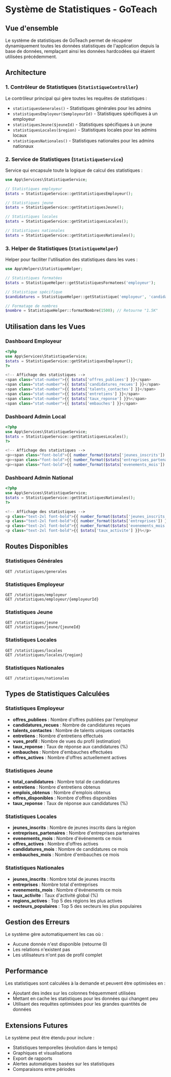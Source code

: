 # Système de Statistiques - GoTeach

## Vue d'ensemble

Le système de statistiques de GoTeach permet de récupérer dynamiquement toutes les données statistiques de l'application depuis la base de données, remplaçant ainsi les données hardcodées qui étaient utilisées précédemment.

## Architecture

### 1. Contrôleur de Statistiques (`StatistiqueController`)

Le contrôleur principal qui gère toutes les requêtes de statistiques :

- `statistiquesGenerales()` - Statistiques générales pour les admins
- `statistiquesEmployeur($employeurId)` - Statistiques spécifiques à un employeur
- `statistiquesJeune($jeuneId)` - Statistiques spécifiques à un jeune
- `statistiquesLocales($region)` - Statistiques locales pour les admins locaux
- `statistiquesNationales()` - Statistiques nationales pour les admins nationaux

### 2. Service de Statistiques (`StatistiqueService`)

Service qui encapsule toute la logique de calcul des statistiques :

```php
use App\Services\StatistiqueService;

// Statistiques employeur
$stats = StatistiqueService::getStatistiquesEmployeur();

// Statistiques jeune
$stats = StatistiqueService::getStatistiquesJeune();

// Statistiques locales
$stats = StatistiqueService::getStatistiquesLocales();

// Statistiques nationales
$stats = StatistiqueService::getStatistiquesNationales();
```

### 3. Helper de Statistiques (`StatistiqueHelper`)

Helper pour faciliter l'utilisation des statistiques dans les vues :

```php
use App\Helpers\StatistiqueHelper;

// Statistiques formatées
$stats = StatistiqueHelper::getStatistiquesFormatees('employeur');

// Statistique spécifique
$candidatures = StatistiqueHelper::getStatistique('employeur', 'candidatures_recues');

// Formatage de nombres
$nombre = StatistiqueHelper::formatNombre(1500); // Retourne "1.5K"
```

## Utilisation dans les Vues

### Dashboard Employeur

```php
<?php
use App\Services\StatistiqueService;
$stats = StatistiqueService::getStatistiquesEmployeur();
?>

<!-- Affichage des statistiques -->
<span class="stat-number">{{ $stats['offres_publiees'] }}</span>
<span class="stat-number">{{ $stats['candidatures_recues'] }}</span>
<span class="stat-number">{{ $stats['talents_contactes'] }}</span>
<span class="stat-number">{{ $stats['entretiens'] }}</span>
<span class="stat-number">{{ $stats['taux_reponse'] }}%</span>
<span class="stat-number">{{ $stats['embauches'] }}</span>
```

### Dashboard Admin Local

```php
<?php
use App\Services\StatistiqueService;
$stats = StatistiqueService::getStatistiquesLocales();
?>

<!-- Affichage des statistiques -->
<p><span class="font-bold">{{ number_format($stats['jeunes_inscrits']) }}</span> jeunes inscrits</p>
<p><span class="font-bold">{{ number_format($stats['entreprises_partenaires']) }}</span> entreprises partenaires</p>
<p><span class="font-bold">{{ number_format($stats['evenements_mois']) }}</span> événements ce mois</p>
```

### Dashboard Admin National

```php
<?php
use App\Services\StatistiqueService;
$stats = StatistiqueService::getStatistiquesNationales();
?>

<!-- Affichage des statistiques -->
<p class="text-2xl font-bold">{{ number_format($stats['jeunes_inscrits']) }}</p>
<p class="text-2xl font-bold">{{ number_format($stats['entreprises']) }}</p>
<p class="text-2xl font-bold">{{ number_format($stats['evenements_mois']) }}</p>
<p class="text-2xl font-bold">{{ $stats['taux_activite'] }}%</p>
```

## Routes Disponibles

### Statistiques Générales
```
GET /statistiques/generales
```

### Statistiques Employeur
```
GET /statistiques/employeur
GET /statistiques/employeur/{employeurId}
```

### Statistiques Jeune
```
GET /statistiques/jeune
GET /statistiques/jeune/{jeuneId}
```

### Statistiques Locales
```
GET /statistiques/locales
GET /statistiques/locales/{region}
```

### Statistiques Nationales
```
GET /statistiques/nationales
```

## Types de Statistiques Calculées

### Statistiques Employeur
- **offres_publiees** : Nombre d'offres publiées par l'employeur
- **candidatures_recues** : Nombre de candidatures reçues
- **talents_contactes** : Nombre de talents uniques contactés
- **entretiens** : Nombre d'entretiens effectués
- **vues_profil** : Nombre de vues du profil (estimation)
- **taux_reponse** : Taux de réponse aux candidatures (%)
- **embauches** : Nombre d'embauches effectuées
- **offres_actives** : Nombre d'offres actuellement actives

### Statistiques Jeune
- **total_candidatures** : Nombre total de candidatures
- **entretiens** : Nombre d'entretiens obtenus
- **emplois_obtenus** : Nombre d'emplois obtenus
- **offres_disponibles** : Nombre d'offres disponibles
- **taux_reponse** : Taux de réponse aux candidatures (%)

### Statistiques Locales
- **jeunes_inscrits** : Nombre de jeunes inscrits dans la région
- **entreprises_partenaires** : Nombre d'entreprises partenaires
- **evenements_mois** : Nombre d'événements ce mois
- **offres_actives** : Nombre d'offres actives
- **candidatures_mois** : Nombre de candidatures ce mois
- **embauches_mois** : Nombre d'embauches ce mois

### Statistiques Nationales
- **jeunes_inscrits** : Nombre total de jeunes inscrits
- **entreprises** : Nombre total d'entreprises
- **evenements_mois** : Nombre d'événements ce mois
- **taux_activite** : Taux d'activité global (%)
- **regions_actives** : Top 5 des régions les plus actives
- **secteurs_populaires** : Top 5 des secteurs les plus populaires

## Gestion des Erreurs

Le système gère automatiquement les cas où :
- Aucune donnée n'est disponible (retourne 0)
- Les relations n'existent pas
- Les utilisateurs n'ont pas de profil complet

## Performance

Les statistiques sont calculées à la demande et peuvent être optimisées en :
- Ajoutant des index sur les colonnes fréquemment utilisées
- Mettant en cache les statistiques pour les données qui changent peu
- Utilisant des requêtes optimisées pour les grandes quantités de données

## Extensions Futures

Le système peut être étendu pour inclure :
- Statistiques temporelles (évolution dans le temps)
- Graphiques et visualisations
- Export de rapports
- Alertes automatiques basées sur les statistiques
- Comparaisons entre périodes
